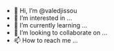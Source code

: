 - 👋 Hi, I’m @valedjissou
- 👀 I’m interested in ...
- 🌱 I’m currently learning ...
- 💞️ I’m looking to collaborate on ...
- 📫 How to reach me ...

<!---
valedjissou/valedjissou is a ✨ special ✨ repository because its `README.md` (this file) appears on your GitHub profile.
You can click the Preview link to take a look at your changes.
--->

